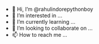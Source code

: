 - 👋 Hi, I’m @rahulindorepythonboy
- 👀 I’m interested in ...
- 🌱 I’m currently learning ...
- 💞️ I’m looking to collaborate on ...
- 📫 How to reach me ...

<!---
rahulindorepythonboy/rahulindorepythonboy is a ✨ special ✨ repository because its `README.md` (this file) appears on your GitHub profile.
You can click the Preview link to take a look at your changes.
--->
